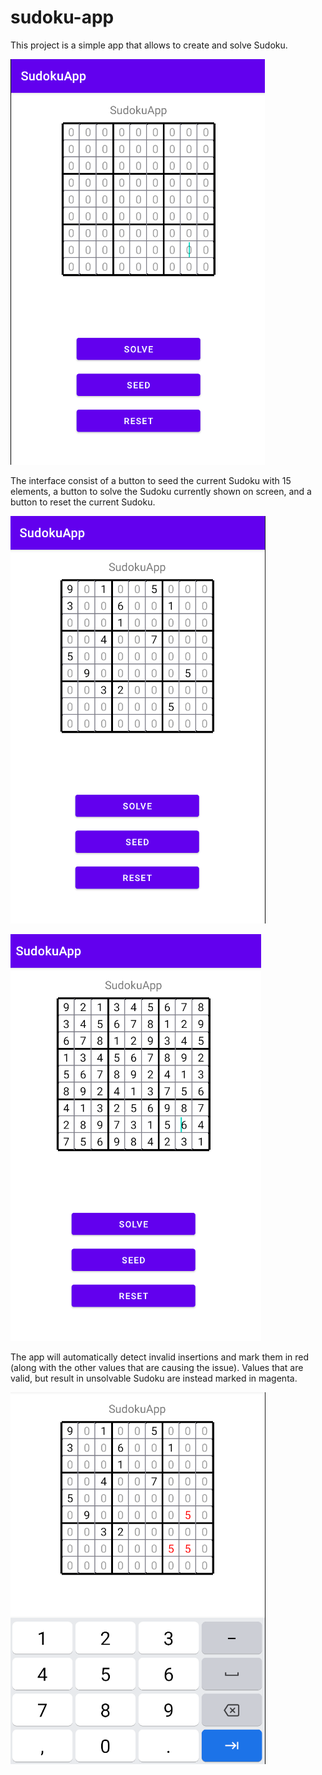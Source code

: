 # sudoku-app

This project is a simple app that allows to create and solve Sudoku.

![Empty Sudoku](https://github.com/fongaro-dev/sudoku-app/blob/master/README_SudokuAppEmpty.png?raw=true)

The interface consist of a button to seed the current Sudoku with 15 elements, a button to solve the Sudoku currently shown on screen, and a button to reset the current Sudoku.


![Seeded Sudoku](https://github.com/fongaro-dev/sudoku-app/blob/master/README_SudokuAppSeeded.png?raw=true)


![Solved Sudoku](https://github.com/fongaro-dev/sudoku-app/blob/master/README_SudokuAppSolved.png?raw=true)

The app will automatically detect invalid insertions and mark them in red (along with the other values that are causing the issue).
Values that are valid, but result in unsolvable Sudoku are instead marked in magenta.

![Invalid Value](https://github.com/fongaro-dev/sudoku-app/blob/master/README_SudokuAppError.png?raw=true)
